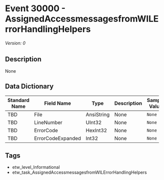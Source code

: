 # Event 30000 - AssignedAccessmessagesfromWILErrorHandlingHelpers
###### Version: 0

## Description
None

## Data Dictionary
|Standard Name|Field Name|Type|Description|Sample Value|
|---|---|---|---|---|
|TBD|File|AnsiString|None|`None`|
|TBD|LineNumber|UInt32|None|`None`|
|TBD|ErrorCode|HexInt32|None|`None`|
|TBD|ErrorCodeExpanded|Int32|None|`None`|

## Tags
* etw_level_Informational
* etw_task_AssignedAccessmessagesfromWILErrorHandlingHelpers
